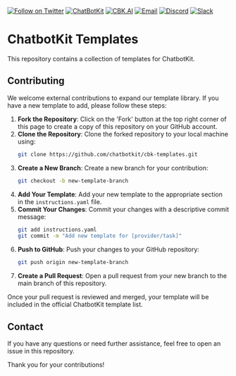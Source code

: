 [![Follow on Twitter](https://img.shields.io/twitter/follow/chatbotkit.svg?logo=twitter)](https://twitter.com/chatbotkit)
[![ChatBotKit](https://img.shields.io/badge/credits-ChatBotKit-blue.svg)](https://chatbotkit.com)
[![CBK.AI](https://img.shields.io/badge/credits-CBK.AI-blue.svg)](https://cbk.ai)
[![Email](https://img.shields.io/badge/Email-Support-blue?logo=mail.ru)](mailto:support@chatbotkit.com)
[![Discord](https://img.shields.io/badge/Discord-Support-blue?logo=discord)](https://go.cbk.ai/discord)
[![Slack](https://img.shields.io/badge/Slack-Support-blue?logo=slack)](https://go.cbk.ai/slack)

# ChatbotKit Templates

This repository contains a collection of templates for ChatbotKit.

## Contributing

We welcome external contributions to expand our template library. If you have a new template to add, please follow these steps:

1. **Fork the Repository**: Click on the 'Fork' button at the top right corner of this page to create a copy of this repository on your GitHub account.
2. **Clone the Repository**: Clone the forked repository to your local machine using:
   ```bash
   git clone https://github.com/chatbotkit/cbk-templates.git
   ```
3. **Create a New Branch**: Create a new branch for your contribution:
   ```bash
   git checkout -b new-template-branch
   ```
4. **Add Your Template**: Add your new template to the appropriate section in the `instructions.yaml` file.
5. **Commit Your Changes**: Commit your changes with a descriptive commit message:
   ```bash
   git add instructions.yaml
   git commit -m "Add new template for [provider/task]"
   ```
6. **Push to GitHub**: Push your changes to your GitHub repository:
   ```bash
   git push origin new-template-branch
   ```
7. **Create a Pull Request**: Open a pull request from your new branch to the main branch of this repository.

Once your pull request is reviewed and merged, your template will be included in the official ChatbotKit template list.

## Contact

If you have any questions or need further assistance, feel free to open an issue in this repository.

Thank you for your contributions!
